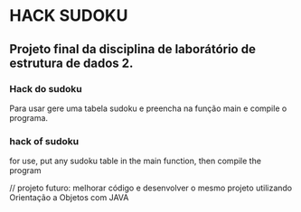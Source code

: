 # HACK SUDOKU

## Projeto final da disciplina de laborátório de estrutura de dados 2.

### Hack do sudoku

Para usar gere uma tabela sudoku e preencha na função main e compile o programa.

### hack of sudoku
for use, put any sudoku table in the main function, then compile the program


// projeto futuro: melhorar código e desenvolver o mesmo projeto utilizando Orientação a Objetos com JAVA
